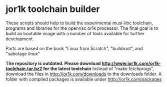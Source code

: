 jor1k toolchain builder
=======================

These scripts should help to build the experimental musl-libc toolchain, programs and libraries for the openrisc or1k processor.
The final goal is to build an bootable image with a number of tools available for further development.

Parts are based on the book "Linux from Scratch", "buildroot", and "sabotage linux"

**The repository is outdated. Please download http://www.jor1k.com/or1k-toolchain.tar.bz2 for the latest toolchain**
Instead of "make fetchprogs", download the files in http://jor1k.com/downloads to the downloads folder. A folder with compiled packages is available under http://jor1k.com/packages


